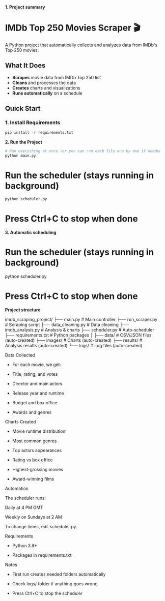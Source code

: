 **1. Project summary**

# IMDb Top 250 Movies Scraper 🎬

A Python project that automatically collects and analyzes data from IMDb's Top 250 movies.

## What It Does

- **Scrapes** movie data from IMDb Top 250 list
- **Cleans** and processes the data
- **Creates** charts and visualizations
- **Runs automatically** on a schedule

## Quick Start

### 1. Install Requirements
```bash
pip install -r requirements.txt
```


**2. Run the Project**

``` bash
# Run everything at once (or you can run each file one by one if needed)
python main.py
```


# Run the scheduler (stays running in background)
```python
python scheduler.py
```

# Press Ctrl+C to stop when done

**3. Automatic scheduling**

# Run the scheduler (stays running in background)
python scheduler.py

# Press Ctrl+C to stop when done

**Project structure**

imdb_scraping_project/
├── main.py                 # Main controller
├── run_scraper.py        # Scraping script
├── data_cleaning.py        # Data cleaning
├── imdb_analysis.py        # Analysis & charts
├── scheduler.py            # Auto-scheduler
├── requirements.txt        # Python packages
│
├── data/                   # CSV/JSON files (auto-created)
├── images/                 # Charts (auto-created)
├── results/                # Analysis results (auto-created)
└── logs/                   # Log files (auto-created)

Data Collected

- For each movie, we get:

- Title, rating, and votes

- Director and main actors

- Release year and runtime

- Budget and box office

- Awards and genres

Charts Created

- Movie runtime distribution

- Most common genres

- Top actors appearances

- Rating vs box office

- Highest-grossing movies

- Award-winning films


Automation

The scheduler runs:

Daily at 4 PM GMT

Weekly on Sundays at 2 AM

To change times, edit scheduler.py.

Requirements

- Python 3.8+

- Packages in requirements.txt

Notes

- First run creates needed folders automatically

- Check logs/ folder if anything goes wrong

- Press Ctrl+C to stop the scheduler
